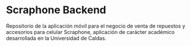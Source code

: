 # Scraphone Backend
Repositorio de la aplicación móvil para el negocio de venta de repuestos y accesorios para celular Scraphone, aplicación de carácter académico desarrollada en la Universidad de Caldas.
